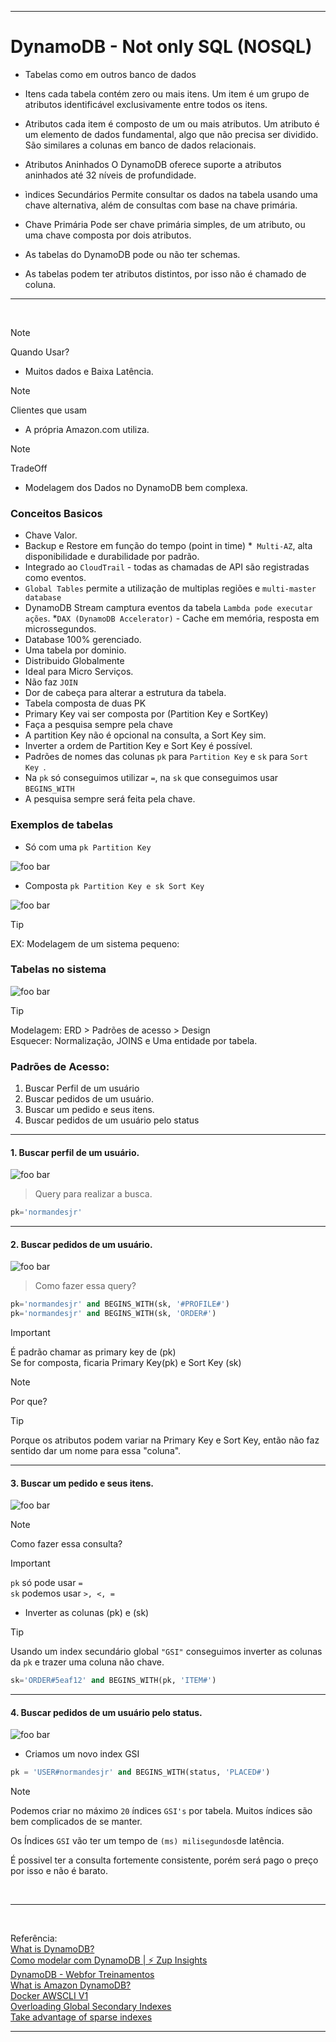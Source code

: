 


----

# DynamoDB - Not only SQL (NOSQL)


* Tabelas como em outros banco de dados

* Itens cada tabela contém zero ou mais itens. Um item é um grupo de atributos identificável exclusivamente entre todos os itens.

* Atributos cada item é composto de um ou mais atributos. Um atributo é um elemento de dados fundamental, algo que não precisa ser dividido. São similares a colunas em banco de  dados relacionais.

* Atributos Aninhados O DynamoDB oferece suporte a atributos aninhados até 32 níveis de profundidade.

* ìndices Secundários Permite consultar os dados na tabela usando uma chave alternativa, além de consultas com base na chave primária.

* Chave Primária Pode ser chave primária simples, de um atributo, ou uma chave composta por dois atributos.

* As tabelas do DynamoDB pode ou não ter schemas.

* As tabelas podem ter atributos distintos, por isso não é chamado de coluna.

----
<br>

>[!NOTE]
>
> Quando Usar?
* Muitos dados e Baixa Latência.

>[!NOTE]
>
> Clientes que usam
* A própria Amazon.com utiliza.

>[!NOTE]
>
> TradeOff

* Modelagem dos Dados no DynamoDB bem complexa.

### Conceitos Basicos

* Chave Valor.
* Backup e Restore em função do tempo (point in time)
*```` Multi-AZ````, alta disponibilidade e durabilidade por padrão.
* Integrado ao ````CloudTrail```` - todas as chamadas de API são registradas como eventos.
* ````Global Tables```` permite a utilização de multiplas regiões e ````multi-master database````
* DynamoDB Stream camptura eventos da tabela ````Lambda pode executar ações````.
*````DAX (DynamoDB Accelerator)```` - Cache em memória, resposta em microssegundos.
* Database 100% gerenciado.
* Uma tabela por dominio.
* Distribuido Globalmente
* Ideal para Micro Serviços.
* Não faz ````JOIN````
* Dor de cabeça para alterar a estrutura da tabela.
* Tabela composta de duas PK
* Primary Key vai ser composta por (Partition Key e SortKey)
* Faça a pesquisa sempre pela chave
* A partition Key não é opcional na consulta, a Sort Key sim.
* Inverter a ordem de Partition Key e Sort Key é possível.
* Padrões de nomes das colunas ````pk```` para ````Partition Key```` e ````sk```` para ````Sort Key ````.
* Na ````pk```` só conseguimos utilizar ````=````, na ````sk```` que conseguimos usar ``` BEGINS_WITH ```
* A pesquisa sempre será feita pela chave.

### Exemplos de tabelas

- Só com uma ````pk Partition Key```` 

![foo bar](Imagens/Exemplo%20de%20Tabela%20no%20DynamoDB.png)

- Composta  ````pk Partition Key e sk Sort Key```` 

![foo bar](Imagens/Exemplo%20de%20Tabela%20no%20DynamoDB%20Chave%20Composta.png)

>[!TIP]
>
> EX: Modelagem de um sistema pequeno:

### Tabelas no sistema

![foo bar](Imagens/Modelagem%20de%20um%20sistema%20pequeno.png "Sistema pequeno")


>[!TIP]
>
> Modelagem: ERD > Padrões de acesso > Design<br>
> Esquecer: Normalização, JOINS e Uma entidade por tabela.

### Padrões de Acesso:
1. Buscar Perfil de um usuário
2. Buscar pedidos de um usuário.
3. Buscar um pedido e seus itens.
4. Buscar pedidos de um usuário pelo status 


----
#### 1. Buscar perfil de um usuário.

![foo bar](Imagens/Buscar%20perfil%20de%20um%20usuário.png  "Perfil de Usuário"   )

> Query para realizar a busca.

```sql
pk='normandesjr'
```
----
#### 2. Buscar pedidos de um usuário.

![foo bar](Imagens/Buscar%20pedidos%20de%20um%20usuário.png  "Pedido de um Usuário"   )

> Como fazer essa query?

```sql
pk='normandesjr' and BEGINS_WITH(sk, '#PROFILE#')
pk='normandesjr' and BEGINS_WITH(sk, 'ORDER#')
```

>[!IMPORTANT]
>
>É padrão chamar as primary key de (pk) <br>
>Se for composta, ficaria Primary Key(pk) e Sort Key (sk) 

>[!NOTE]
>
>Por que?

>[!TIP]
>
> Porque os atributos podem variar na Primary Key e Sort Key, então não faz sentido dar um nome para essa "coluna".

----

#### 3. Buscar um pedido e seus itens.

![foo bar](Imagens/Buscar%20um%20pedido%20e%20seus%20itens.png  "Pedido e os Itens"   )


>[!NOTE]
>
>Como fazer essa consulta?



>[!IMPORTANT]
>
> ````pk```` só pode usar ````=````<br>
> ````sk```` podemos usar ````>, <, =````

* Inverter as colunas (pk) e (sk)

>[!TIP]
>
>Usando um index secundário global ````"GSI"```` conseguimos inverter as colunas da ````pk```` e trazer uma coluna não chave.

```sql
sk='ORDER#5eaf12' and BEGINS_WITH(pk, 'ITEM#')
```

----

#### 4. Buscar pedidos de um usuário pelo status.

![foo bar](Imagens/Buscar%20Pedidos%20de%20um%20usuari%20pelo%20status.png)

* Criamos um novo index GSI

```sql
pk = 'USER#normandesjr' and BEGINS_WITH(status, 'PLACED#')
```

>[!NOTE]
>
> Podemos criar no máximo ````20```` índices ````GSI's```` por tabela.
> Muitos índices são bem complicados de se manter.
> 
>Os Índices ````GSI```` vão ter um tempo de ````(ms) milisegundos````de latência.
>
> É possivel ter a consulta fortemente consistente, porém será pago o preço por isso e não é barato.

<br>

----
<br>

Referência: 
<br>
[What is DynamoDB?](https://www.dynamodbguide.com/what-is-dynamo-db/)
<br>
[Como modelar com DynamoDB | ⚡ Zup Insights ](https://www.youtube.com/watch?v=kSnpuKr3Ajw  "DynamoDB"   )
<br>
[DynamoDB - Webfor Treinamentos](https://www.youtube.com/watch?v=bTLoK2eHwi4  "Como modelar com DynamoDB"   )
<br>
[What is Amazon DynamoDB?](https://docs.aws.amazon.com/pt_br/amazondynamodb/latest/developerguide/Introduction.html)
<br>
[Docker AWSCLI V1](https://github.com/normandesjr/awscliv1)
<br>
[Overloading Global Secondary Indexes](https://docs.aws.amazon.com/amazondynamodb/latest/developerguide/bp-gsi-overloading.html)
<br>
[Take advantage of sparse indexes](https://docs.aws.amazon.com/amazondynamodb/latest/developerguide/bp-indexes-general-sparse-indexes.html)

----